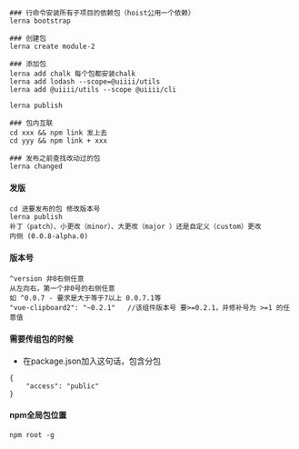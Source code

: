 ```
### 行命令安装所有子项目的依赖包（hoist公用一个依赖）
lerna bootstrap

### 创建包
lerna create module-2

### 添加包
lerna add chalk 每个包都安装chalk
lerna add lodash --scope=@uiiii/utils
lerna add @uiiii/utils --scope @uiiii/cli

lerna publish

### 包内互联
cd xxx && npm link 发上去
cd yyy && npm link + xxx

### 发布之前查找改动过的包
lerna changed
```

#### 发版
```
cd 进要发布的包 修改版本号
lerna publish
补丁（patch）、小更改（minor）、大更改（major ）还是自定义（custom）更改
内侧 (0.0.8-alpha.0)
```

#### 版本号
```
^version 非0右侧任意
从左向右，第一个非0号的右侧任意
如 ^0.0.7 - 要求是大于等于7以上 0.0.7.1等 
"vue-clipboard2": "~0.2.1"   //该组件版本号 要>=0.2.1，并修补号为 >=1 的任意值
```

#### 需要传组包的时候
- 在package.json加入这句话，包含分包
```
{
    "access": "public"
}
```

#### npm全局包位置
```
npm root -g
```